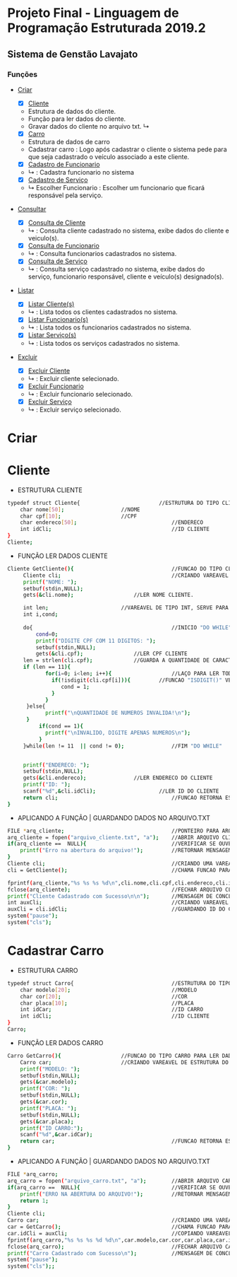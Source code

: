 # Projeto Final - Linguagem de Programação Estruturada 2019.2
## Sistema de Genstão Lavajato
### Funções 

<!--ts-->
   * [Criar](#Criar)
      - [x] [Cliente](#Cliente)
      - Estrutura de dados do cliente.
      - Função para ler dados do cliente.
      - Gravar dados do cliente no arquivo txt.
      ↳
      
      - [x] [Carro](#Carro)
      - Estrutura de dados de carro
      - Cadastrar carro
      : Logo após cadastrar o cliente o sistema pede para que seja cadastrado o veículo associado a este cliente.
  
      - [x] [Cadastro de Funcionario](#funcionario)
      - ↳ 
      : Cadastra funcionario no sistema
      
      - [x] [Cadastro de Serviço](#serviço)
      - ↳ Escolher Funcionario
      : Escolher um funcionario que ficará responsável pela serviço.
      
   * [Consultar](#Consultar)
      - [x] [Consulta de Cliente](#consultar-cliente)
      - ↳ 
      : Consulta cliente cadastrado no sistema, exibe dados do cliente e veiculo(s).
      
      - [x] [Consulta de Funcionario](#consultar-funcionario)
      - ↳ 
      : Consulta funcionarios cadastrados no sistema.
      
      - [x] [Consulta de Serviço](#consultar-serviço)
      - ↳ 
      : Consulta serviço cadastrado no sistema, exibe dados do serviço, funcionario responsável, cliente e veículo(s) designado(s). 
       
   * [Listar](#Listar)
      - [x] [Listar Cliente(s)](#listar-cliente)
      - ↳ 
      : Lista todos os clientes cadastrados no sistema.
      
      - [x] [Listar Funcionario(s)](#listar-funcionario)
      - ↳ 
      : Lista todos os funcionarios cadastrados no sistema.
      
      - [x] [Listar Serviço(s)](#listar-serviço)
      - ↳ 
      : Lista todos os serviços cadastrados no sistema.
      
   * [Excluir](#Excluir)
      - [x] [Excluir Cliente](#excluir-cliente)
      - ↳ 
      : Excluir cliente selecionado.
      
      - [x] [Excluir Funcionario](#excluir-funcionario)
      - ↳ 
      : Excluir funcionario selecionado.
      
      - [x] [Excluir Serviço](#excluir-serviço)
      - ↳ 
      : Excluir serviço selecionado.
<!--te-->
##


# Criar
Cliente
===========
- ESTRUTURA CLIENTE
```bash
typedef struct Cliente{                 	    //ESTRUTURA DO TIPO CLIENTE
    char nome[50];				    //NOME
    char cpf[10];				    //CPF
    char endereco[50];                              //ENDERECO
    int idCli;                                      //ID CLIENTE
}
Cliente;

```

- FUNÇÃO LER DADOS CLIENTE
```bash
Cliente GetCliente(){                               //FUNCAO DO TIPO CLIENTE PARA LER DADOS DO CLIENTES
     Cliente cli;                                   //CRIANDO VAREAVEL DE ESTRUTURA DO TIPO CLIENTE.
     printf("NOME: ");
     setbuf(stdin,NULL);
     gets(&cli.nome);				    //LER NOME CLIENTE.

     int len;					    //VAREAVEL DE TIPO INT, SERVE PARA GUARDA A QUANTIDADE DE CARACTERES DIGITADO EM LER CPF
     int i,cond;
     
     do{                                            //INICIO "DO WHILE"
         cond=0;
         printf("DIGITE CPF COM 11 DIGITOS: ");            
         setbuf(stdin,NULL);
         gets(&cli.cpf);			    //LER CPF CLIENTE
	 len = strlen(cli.cpf);			    //GUARDA A QUANTIDADE DE CARACTERES INFORMADOS EM "CLI.CPF"
	 if (len == 11){				    
     	    for(i=0; i<len; i++){                   //LAÇO PARA LER TODOS OS 11 CARACTERES DE "CLI.CPF"
              if(!isdigit(cli.cpf[i])){		    //FUNCAO "ISDIGIT()" VERIFICA SE O VALOR PASSADO E UM INT OU STRING
                 cond = 1;
              }
            }
	  }else{
            printf("\nQUANTIDADE DE NUMEROS INVALIDA!\n");
	  }
          if(cond == 1){
            printf("\nINVALIDO, DIGITE APENAS NUMEROS\n");
          }
     }while(len != 11  || cond != 0);               //FIM "DO WHILE"


     printf("ENDERECO: ");				    
     setbuf(stdin,NULL);    				    
     gets(&cli.endereco); 			    //LER ENDERECO DO CLIENTE
     printf("ID: ");				    
     scanf("%d",&cli.idCli);		            //LER ID DO CLIENTE
     return cli;                                    //FUNCAO RETORNA ESTRUTURA DO TIPO CLIENTE.
}
```



- APLICANDO A FUNÇÃO | GUARDANDO DADOS NO ARQUIVO.TXT
```bash
FILE *arq_cliente;                                  //PONTEIRO PARA ARQUIVO
arq_cliente = fopen("arquivo_cliente.txt", "a");    //ABRIR ARQUIVO CLIENTE | "A" ABRE O ARQUIVO PARA GRAVAÇÃO.
if(arq_cliente ==  NULL){                           //VERIFICAR SE OUVE ERRO AO ABRIR O ARQUIVO CLIENTE
    printf("Erro na abertura do arquivo!");         //RETORNAR MENSAGEM DE ERRO CASO OUVER ERRO QUANDO ABRIR O ARQUIVO
}
Cliente cli;                                        //CRIANDO UMA VAREAVEL "CLI" DO TIPO DA STRUCT, CLIENTE.
cli = GetCliente();                                 //CHAMA FUNCAO PARA LER DADOS DO CLIENTE // RETORNAR DADOS PARA "CLI".

fprintf(arq_cliente,"%s %s %s %d\n",cli.nome,cli.cpf,cli.endereco,cli.idCli); //GRAVAR DADOS DA VAREAVEL "CLI" CLIENTE NO ARQUIVO CLIENTE
fclose(arq_cliente);                                //FECHAR ARQUIVO CLIENTE
printf("Cliente Cadastrado com Sucesso\n\n");       //MENSAGEM DE CONCLUSSAO
int auxCli;                                         //CRIANDO VAREAVEL AUXILIAR PARA GUARDAR ID DO CLIENTE.
auxCli = cli.idCli;                                 //GUARDANDO ID DO CLIENTE NA VAREAVEL AUXILIAR.
system("pause");
system("cls");
```


Cadastrar Carro
===========
- ESTRUTURA CARRO
```bash
typedef struct Carro{                               //ESTRUTURA DO TIPO CARRO
    char modelo[20];                                //MODELO 
    char cor[20];                                   //COR
    char placa[10];                                 //PLACA
    int idCar;                                      //ID CARRO
    int idCli;                                      //ID CLIENTE
}
Carro;
```

- FUNÇÃO LER DADOS CARRO
```bash
Carro GetCarro(){ 				    //FUNCAO DO TIPO CARRO PARA LER DADOS DE CARROS.
    Carro car;					    //CRIANDO VAREAVEL DE ESTRUTURA DO TIPO CARRO.
    printf("MODELO: ");
    setbuf(stdin,NULL);
    gets(&car.modelo);
    printf("COR: ");
    setbuf(stdin,NULL);
    gets(&car.cor);
    printf("PLACA: ");
    setbuf(stdin,NULL);
    gets(&car.placa);
    printf("ID CARRO:");
    scanf("%d",&car.idCar);
    return car;                                     //FUNCAO RETORNA ESTRUTURA DO TIPO CARRO.
}
```

- APLICANDO A FUNÇÃO | GUARDANDO DADOS NO ARQUIVO.TXT
```bash
FILE *arq_carro;
arq_carro = fopen("arquivo_carro.txt", "a");        //ABRIR ARQUIVO CARRO. "A" ABRE O ARQUIVO PARA GRAVAÇÃO.
if(arq_carro ==  NULL){                             //VERIFICAR SE OUVE ERRO AO ABRIR O ARQUIVO CARRO
    printf("ERRO NA ABERTURA DO ARQUIVO!");         //RETORNAR MENSAGEM DE ERRO CASO OUVER ERRO QUANDO ABRIR O ARQUIVO
    return 1;
}
Cliente cli;                                      
Carro car;                                          //CRIANDO UMA VAREAVEL "CAR" DO TIPO STRUCT, CARRO.
car = GetCarro();                                   //CHAMA FUNCAO PARA LER DADOS DO CARRO // RETORNAR DADOS PARA "CAR"
car.idCli = auxCli;                                 //COPIANDO VAREAVEL AUXILIAR COM O ID DO CLIENTE PARA ID DO CARRO
fprintf(arq_carro,"%s %s %s %d %d\n",car.modelo,car.cor,car.placa,car.idCar,car.idCli); //GRAVAR DADOS DO "CAR" CARRO NO ARQUIVO CARRO
fclose(arq_carro);                                  //FECHAR ARQUIVO CARRO
printf("Carro Cadastrado com Sucesso\n");           //MENSAGEM DE CONCLUSSAO
system("pause");
system("cls");;
```
